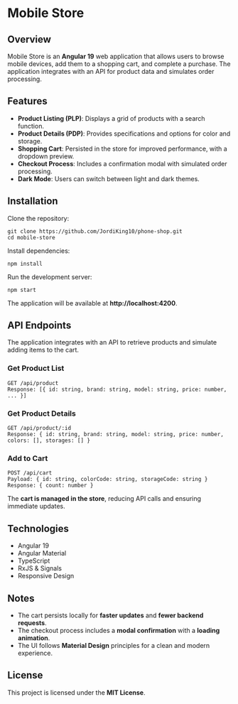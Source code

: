 # Mobile Store

## Overview

Mobile Store is an **Angular 19** web application that allows users to browse
mobile devices, add them to a shopping cart, and complete a purchase. The
application integrates with an API for product data and simulates order
processing.

## Features

- **Product Listing (PLP)**: Displays a grid of products with a search function.
- **Product Details (PDP)**: Provides specifications and options for color and
  storage.
- **Shopping Cart**: Persisted in the store for improved performance, with a
  dropdown preview.
- **Checkout Process**: Includes a confirmation modal with simulated order
  processing.
- **Dark Mode**: Users can switch between light and dark themes.

## Installation

Clone the repository:

```
git clone https://github.com/JordiKing10/phone-shop.git
cd mobile-store
```

Install dependencies:

```
npm install
```

Run the development server:

```
npm start
```

The application will be available at **http://localhost:4200**.

## API Endpoints

The application integrates with an API to retrieve products and simulate adding
items to the cart.

### Get Product List

```
GET /api/product
Response: [{ id: string, brand: string, model: string, price: number, ... }]
```

### Get Product Details

```
GET /api/product/:id
Response: { id: string, brand: string, model: string, price: number, colors: [], storages: [] }
```

### Add to Cart

```
POST /api/cart
Payload: { id: string, colorCode: string, storageCode: string }
Response: { count: number }
```

The **cart is managed in the store**, reducing API calls and ensuring immediate
updates.

## Technologies

- Angular 19
- Angular Material
- TypeScript
- RxJS & Signals
- Responsive Design

## Notes

- The cart persists locally for **faster updates** and **fewer backend
  requests**.
- The checkout process includes a **modal confirmation** with a **loading
  animation**.
- The UI follows **Material Design** principles for a clean and modern
  experience.

## License

This project is licensed under the **MIT License**.
